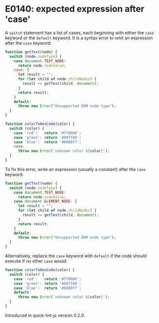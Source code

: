# E0140: expected expression after 'case'

A `switch` statement has a list of cases, each beginning with either the `case`
keyword or the `default` keyword. It is a syntax error to omit an expression
after the `case` keyword:

```javascript
function getText(node) {
  switch (node.nodeType) {
    case document.TEXT_NODE:
      return node.nodeValue;
    case: {
      let result = "";
      for (let child of node.childNodes) {
        result += getText(child, document);
      }
      return result;
    }
    default:
      throw new Error("Unsupported DOM node type");
  }
}

function colorToHexCode(color) {
  switch (color) {
    case 'red':   return '#ff0000';
    case 'green': return '#00ff00';
    case 'blue':  return '#0000ff';
    case:
      throw new Error(`unknown color ${color}`);
  }
}
```

To fix this error, write an expression (usually a constant) after the `case`
keyword:

```javascript
function getText(node) {
  switch (node.nodeType) {
    case document.TEXT_NODE:
      return node.nodeValue;
    case document.ELEMENT_NODE: {
      let result = "";
      for (let child of node.childNodes) {
        result += getText(child, document);
      }
      return result;
    }
    default:
      throw new Error("Unsupported DOM node type");
  }
}
```

Alternatively, replace the `case` keyword with `default` if the code should
execute if no other `case` would:

```javascript
function colorToHexCode(color) {
  switch (color) {
    case 'red':   return '#ff0000';
    case 'green': return '#00ff00';
    case 'blue':  return '#0000ff';
    default:
      throw new Error(`unknown color ${color}`);
  }
}
```

Introduced in quick-lint-js version 0.2.0.
